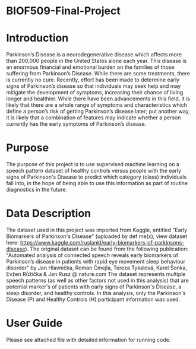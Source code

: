 # BIOF509-Final-Project

# Introduction
Parkinson’s Disease is a neurodegenerative disease which affects more than 200,000 people in the United States alone each year. This disease is an enormous financial and emotional burden on the families of those suffering from Parkinson’s Disease.  While there are some treatments, there is currently no cure. Recently, effort has been made to determine early signs of Parkinson’s disease so that individuals may seek help and may mitigate the development of symptoms, increasing their chance of living longer and healthier. While there have been advancements in this field, it is likely that there are a whole range of symptoms and characteristics which define a person’s risk of getting Parkinson’s disease later; put another way, it is likely that a combination of features may indicate whether a person currently has the early symptoms of Parkinson’s disease. 

# Purpose
The purpose of this project is to use supervised machine learning on a speech pattern dataset of healthy controls versus people with the early signs of Parkinson's Disease to predict which category (class) individuals fall into, in the hope of being able to use this information as part of routine diagnostics in the future.

# Data Description
The dataset used in this project was imported from Kaggle, entitled "Early Biomarkers of Parkinson's Disease" (uploaded by def me(x), view dataset here: https://www.kaggle.com/ruslankl/early-biomarkers-of-parkinsons-disease). The original dataset can be found from the following publication: "Automated analysis of connected speech reveals early biomarkers of Parkinson’s disease in patients with rapid eye movement sleep behaviour disorder" by Jan Hlavnička, Roman Čmejla, Tereza Tykalová, Karel Šonka, Evžen Růžička & Jan Rusz @ nature.com
The dataset represents multiple speech patterns (as well as other factors not used in this analysis) that are potential marker's of patients with early signs of Parkinson's Disease, a sleep disorder, and healthy controls. In this analysis, only the Parkinson's Disease (P) and Healthy Controls (H) participant information was used.

# User Guide
Please see attached file with detailed information for running code.
